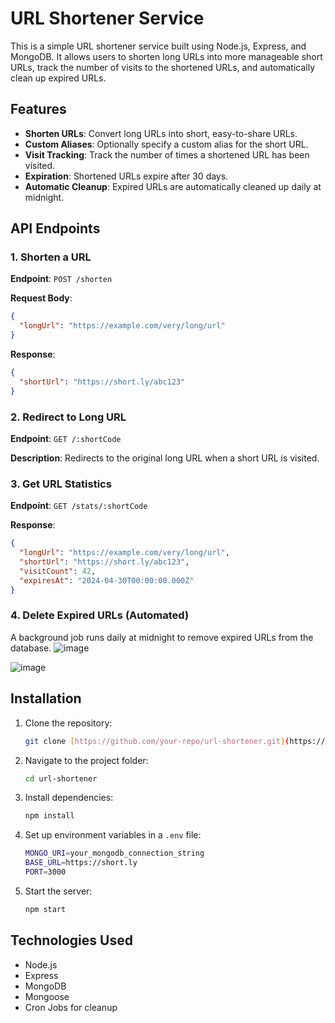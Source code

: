 # URL Shortener Service

This is a simple URL shortener service built using Node.js, Express, and MongoDB. It allows users to shorten long URLs into more manageable short URLs, track the number of visits to the shortened URLs, and automatically clean up expired URLs.

## Features

- **Shorten URLs**: Convert long URLs into short, easy-to-share URLs.
- **Custom Aliases**: Optionally specify a custom alias for the short URL.
- **Visit Tracking**: Track the number of times a shortened URL has been visited.
- **Expiration**: Shortened URLs expire after 30 days.
- **Automatic Cleanup**: Expired URLs are automatically cleaned up daily at midnight.

## API Endpoints

### 1. Shorten a URL

**Endpoint**: `POST /shorten`

**Request Body**:

```json
{
  "longUrl": "https://example.com/very/long/url"
}
```

**Response**:

```json
{
  "shortUrl": "https://short.ly/abc123"
}
```

### 2. Redirect to Long URL

**Endpoint**: `GET /:shortCode`

**Description**: Redirects to the original long URL when a short URL is visited.

### 3. Get URL Statistics

**Endpoint**: `GET /stats/:shortCode`

**Response**:

```json
{
  "longUrl": "https://example.com/very/long/url",
  "shortUrl": "https://short.ly/abc123",
  "visitCount": 42,
  "expiresAt": "2024-04-30T00:00:00.000Z"
}
```

### 4. Delete Expired URLs (Automated)

A background job runs daily at midnight to remove expired URLs from the database.
![image](https://github.com/user-attachments/assets/ae317ca9-39ac-4f2e-9ca7-995109409cea)


![image](https://github.com/user-attachments/assets/d4f87cde-4532-49de-8ec7-036fe6e455d9)



## Installation

1. Clone the repository:
   ```sh
   git clone [https://github.com/your-repo/url-shortener.git](https://github.com/varshaa17/URL-shortener)
   ```
2. Navigate to the project folder:
   ```sh
   cd url-shortener
   ```
3. Install dependencies:
   ```sh
   npm install
   ```
4. Set up environment variables in a `.env` file:
   ```sh
   MONGO_URI=your_mongodb_connection_string
   BASE_URL=https://short.ly
   PORT=3000
   ```
5. Start the server:
   ```sh
   npm start
   ```

## Technologies Used

- Node.js
- Express
- MongoDB
- Mongoose
- Cron Jobs for cleanup



